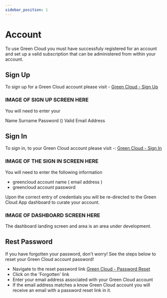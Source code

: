 ```yaml
---
sidebar_position: 1
---
```


# Account

To use Green Cloud you must have successfuly registered for an account and set up a valid subscription that can be administered from within your account.

## Sign Up

To sign up for a Green Cloud account please visit - [Green Cloud - Sign Up](https://app.greencloudcomputing.io/signup)

###      IMAGE OF SIGN UP SCREEN HERE

You will need to enter your

 Name
 Surname
 Password ()
 Valid Email Address

## Sign In

To sign in, to your Green Cloud account please visit -: [Green Cloud - Sign In](https://www.app.greencloudcomputing.io/signin)

### IMAGE OF THE SIGN IN SCREEN HERE

You will need to enter the following information

- greencloud account name ( email address )
- greencloud account password

Upon the correct entry of credentials you will be re-directed to the Green Cloud App dashboard to curate your account.

###      IMAGE OF DASHBOARD SCREEN HERE

The dashboard landing screen and area is an area under development.

## Rest Password

If you have forgotten your password, don't worry! See the steps below to reset your Green Cloud account password!

- Navigate to the reset password link [Green Cloud - Password Reset](https://www.greencloudcomputing.io/signin)
- Click on the 'Forgotten' link
- Enter your email address associated with your Green Cloud account 
- If the email address matches a know Green Cloud account you will receive an email with a password reset link in it.


